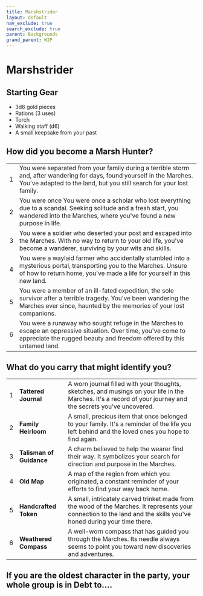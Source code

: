 ```yaml
---
title: Marshstrider
layout: default
nav_exclude: true
search_exclude: true
parent: Backgrounds
grand_parent: WIP
---
```


# Marshstrider

## Starting Gear

- 3d6 gold pieces
- Rations (3 uses)
- Torch
- Walking staff (d6)
- A small keepsake from your past

## How did you become a Marsh Hunter?

|      |                                                              |
| ---- | ------------------------------------------------------------ |
| 1    | You were separated from your family during a terrible storm and, after wandering for days, found yourself in the Marches. You've adapted to the land, but you still search for your lost family. |
| 2    | You were once You were once a scholar who lost everything due to a scandal. Seeking solitude and a fresh start, you wandered into the Marches, where you've found a new purpose in life. | 
| 3 | You were a soldier who deserted your post and escaped into the Marches. With no way to return to your old life, you've become a wanderer, surviving by your wits and skills. |
| 4 | You were a waylaid farmer who accidentally stumbled into a mysterious portal, transporting you to the Marches. Unsure of how to return home, you've made a life for yourself in this new land. | 
| 5 | You were a member of an ill-fated expedition, the sole survivor after a terrible tragedy. You've been wandering the Marches ever since, haunted by the memories of your lost companions. | 
| 6 | You were a runaway who sought refuge in the Marches to escape an oppressive situation. Over time, you've come to appreciate the rugged beauty and freedom offered by this untamed land. |

## What do you carry that might identify you?

|      |                          |                                                              |
| ---- | ------------------------ | ------------------------------------------------------------ |
| 1    | **Tattered Journal**     | A worn journal filled with your thoughts, sketches, and musings on your life in the Marches. It's a record of your journey and the secrets you've uncovered. |
| 2    | **Family Heirloom**      | A small, precious item that once belonged to your family. It's a reminder of the life you left behind and the loved ones you hope to find again. |
| 3    | **Talisman of Guidance** | A charm believed to help the wearer find their way. It symbolizes your search for direction and purpose in the Marches. |
| 4    | **Old Map**              | A map of the region from which you originated, a constant reminder of your efforts to find your way back home. |
| 5    | **Handcrafted Token**    | A small, intricately carved trinket made from the wood of the Marches. It represents your connection to the land and the skills you've honed during your time there. |
| 6    | **Weathered Compass**    | A well-worn compass that has guided you through the Marches. Its needle always seems to point you toward new discoveries and adventures. |

## If you are the oldest character in the party, your whole group is in Debt to....

